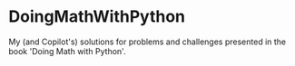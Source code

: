 # DoingMathWithPython
My (and Copilot's) solutions for problems and challenges presented in the book 'Doing Math with Python'.
